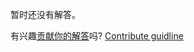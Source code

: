 
暂时还没有解答。

有兴趣[贡献你的解答](https://github.com/BFEdev/BFE.dev-solutions/blob/main/problem/implement-BigInt-multiplication_zh.md)吗? [Contribute guidline](https://github.com/BFEdev/BFE.dev-solutions#how-to-contribute)
